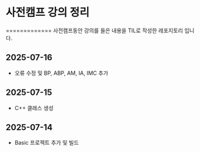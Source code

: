 # 사전캠프 강의 정리
=============
사전캠프동안 강의를 들은 내용을 TIL로 작성한 레포지토리 입니다.

## 2025-07-16
-  오류 수정 및 BP, ABP, AM, IA, IMC 추가

## 2025-07-15
- C++ 클래스 생성

## 2025-07-14
- Basic 프로젝트 추가 및 빌드

